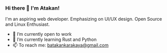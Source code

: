### Hi there 👋 I'm Atakan!

I'm an aspiring web developer. Emphasizing on UI/UX design.
Open Source and Linux Enthusiast.

- 🔭 I’m currently open to work
- 🌱 I’m currently learning Rust and Python
- 📫 To reach me: batakankarakaya@gmail.com



<!--
- 👯 I’m looking to collaborate on ...
- 🤔 I’m looking for help with ...
- 💬 Ask me about ...

- 😄 Pronouns: ...
- ⚡ Fun fact: ...
-->
